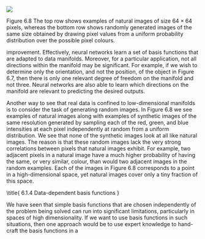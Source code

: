 
![](https://cdn.mathpix.com/cropped/2024_05_26_d448ccb748bfa00d34aag-1.jpg?height=690&width=1044&top_left_y=230&top_left_x=507)

Figure 6.8 The top row shows examples of natural images of size $64 \times 64$ pixels, whereas the bottom row shows randomly generated images of the same size obtained by drawing pixel values from a uniform probability distribution over the possible pixel colours.

improvement. Effectively, neural networks learn a set of basis functions that are adapted to data manifolds. Moreover, for a particular application, not all directions within the manifold may be significant. For example, if we wish to determine only the orientation, and not the position, of the object in Figure 6.7, then there is only one relevant degree of freedom on the manifold and not three. Neural networks are also able to learn which directions on the manifold are relevant to predicting the desired outputs.

Another way to see that real data is confined to low-dimensional manifolds is to consider the task of generating random images. In Figure 6.8 we see examples of natural images along with examples of synthetic images of the same resolution generated by sampling each of the red, green, and blue intensities at each pixel independently at random from a uniform distribution. We see that none of the synthetic images look at all like natural images. The reason is that these random images lack the very strong correlations between pixels that natural images exhibit. For example, two adjacent pixels in a natural image have a much higher probability of having the same, or very similar, colour, than would two adjacent images in the random examples. Each of the images in Figure 6.8 corresponds to a point in a high-dimensional space, yet natural images cover only a tiny fraction of this space.

\title{
6.1.4 Data-dependent basis functions
}

We have seen that simple basis functions that are chosen independently of the problem being solved can run into significant limitations, particularly in spaces of high dimensionality. If we want to use basis functions in such situations, then one approach would be to use expert knowledge to hand-craft the basis functions in a